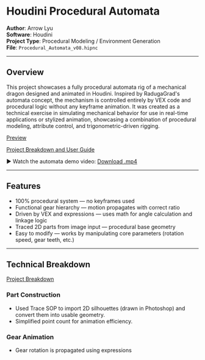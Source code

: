 # Houdini Procedural Automata

**Author**: Arrow Lyu  
**Software**: Houdini  
**Project Type**: Procedural Modeling / Environment Generation  
**File**: `Procedural_Automata_v08.hipnc` 

---

## Overview

This project showcases a fully procedural automata rig of a mechanical dragon designed and animated in Houdini. Inspired by RadugaGrad's automata concept, the mechanism is controlled entirely by VEX code and procedural logic without any keyframe animation. It was created as a technical exercise in simulating mechanical behavior for use in real-time applications or stylized animation, showcasing a combination of procedural modeling, attribute control, and trigonometric-driven rigging.

[Preview](./Preview.jpg)

[Project Breakdown and User Guide](./Houdini_Automata_Breakdown.pdf)

▶ Watch the automata demo video: [Download .mp4](./Procedural_Automata_Demo.mp4)

---

##  Features

-  100% procedural system — no keyframes used
-  Functional gear hierarchy — motion propagates with correct ratio
-  Driven by VEX and expressions — uses math for angle calculation and linkage logic
-  Traced 2D parts from image input — procedural base geometry
-  Easy to modify — works by manipulating core parameters (rotation speed, gear teeth, etc.)

---

##  Technical Breakdown

[Project Breakdown](./Houdini_Automata_Breakdown.pdf)

###  Part Construction

- Used Trace SOP to import 2D silhouettes (drawn in Photoshop) and convert them into usable geometry.
- Simplified point count for animation efficiency.

###  Gear Animation

- Gear rotation is propagated using expressions

